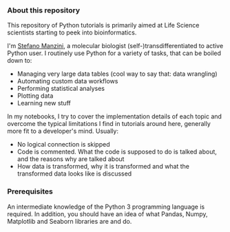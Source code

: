 ### About this repository

This repository of Python tutorials is primarily aimed at Life Science scientists starting to peek into bioinformatics.

I'm [Stefano Manzini](https://www.linkedin.com/in/stefanomanziniphd/), a molecular biologist (self-)transdifferentiated to active Python user. I routinely use Python for a variety of tasks, that can be boiled down to:

- Managing very large data tables (cool way to say that: data wrangling)
- Automating custom data workflows
- Performing statistical analyses
- Plotting data
- Learning new stuff

In my notebooks, I try to cover the implementation details of each topic and overcome the typical limitations I find in tutorials around here, generally more fit to a developer's mind. Usually:
- No logical connection is skipped
- Code is commented. What the code is supposed to do is talked about, and the reasons why are talked about
- How data is transformed, why it is transformed and what the transformed data looks like is discussed

### Prerequisites

An intermediate knowledge of the Python 3 programming language is required. In addition, you should have an idea of what Pandas, Numpy, Matplotlib and Seaborn libraries are and do.
